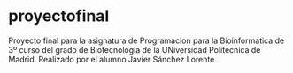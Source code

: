 # proyectofinal
Proyecto final para la asignatura de Programacion para la Bioinformatica de 3º curso del grado de Biotecnologia de la UNiversidad Politecnica de Madrid. Realizado por el alumno Javier Sánchez Lorente
